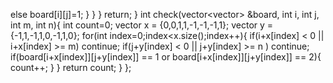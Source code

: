 else board[i][j]=1;
}
}
}
return;
}
int check(vector<vector<int>> &board, int i, int j, int m, int n){
int count=0;
vector<int> x = {0,0,1,1,-1,-1,-1,1};
vector<int> y = {-1,1,-1,1,0,-1,1,0};
for(int index=0;index<x.size();index++){
if(i+x[index] < 0 || i+x[index] >= m) continue;
if(j+y[index] < 0 || j+y[index] >= n ) continue;
if(board[i+x[index]][j+y[index]] == 1 or board[i+x[index]][j+y[index]] == 2){
count++;
}
}
return count;
}
};